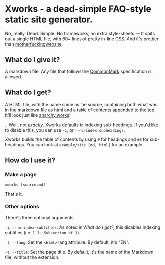 # Xworks - a dead-simple FAQ-style static site generator.

No, really. Dead. Simple. No frameworks, no extra style-sheets — It spits out a single HTML file,
with 60~ lines of pretty in-line CSS. *And* it's prettier than
[motherfuckingwebsite](http://motherfuckingwebsite.com/).

## What do I give it?

A markdown file. Any file that follows the [CommonMark](https://commonmark.org/) specification is
allowed.

## What do I get?

A HTML file, with the name same as the source, containing both what was in the markdown file as html
and a table of contents appended to the top. It'll look just like
[anarchy.works](http://anarchy.works)!

.. Well, not *exactly*. Xworks defaults to indexing sub-headings. If you'd like to disable this,
you can use `-i`, or `--no-index-subheadings`.

Xworks builds the table of contents by using `#` for headings and `##` for sub-headings. You can
look at `example/site.[md, html]` for an example.

## How do I use it?

### Make a page

`xworks [source.md]`

That's it.

### Other options

There's three optional arguments.

`-i`, `--no-index-subtitles`: As noted in *What do I get?*, this disables
indexing subtitles (i.e. `1.1. Subsection of 1`).

`-l`, `--lang`: Set the `<html>` lang attribute. By default, it's "EN".

`-t`, `--title`: Set the page title. By default, it's the name of the Markdown file, without the
extension.
